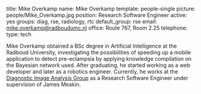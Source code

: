 title: Mike Overkamp
name: Mike Overkamp
template: people-single
picture: people/Mike_Overkamp.jpg
position: Research Software Engineer
active: yes
groups: diag, rse, radiology, rtc
default_group: rse
email: mike.overkamp@radboudumc.nl
office: Route 767, Room 2.25
telephone:
type: tech

Mike Overkamp obtained a BSc degree in Artificial Intelligence at the Radboud University, investigating the possibilities of speeding up a mobile application to detect pre-eclampsia by applying knowledge compilation on the Bayesian network used. After graduating, he started working as a web developer and later as a robotics engineer. Currently, he works at the [Diagnostic Image Analysis Group](http://diagnijmegen.nl) as a Research Software Engineer under supervision of James Meakin.
